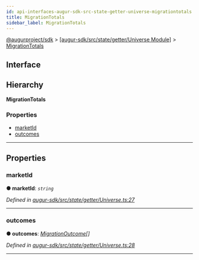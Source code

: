 ```yaml
---
id: api-interfaces-augur-sdk-src-state-getter-universe-migrationtotals
title: MigrationTotals
sidebar_label: MigrationTotals
---
```


[@augurproject/sdk](api-readme.md) > [[augur-sdk/src/state/getter/Universe Module]](api-modules-augur-sdk-src-state-getter-universe-module.md) > [MigrationTotals](api-interfaces-augur-sdk-src-state-getter-universe-migrationtotals.md)

## Interface

## Hierarchy

**MigrationTotals**

### Properties

* [marketId](api-interfaces-augur-sdk-src-state-getter-universe-migrationtotals.md#marketid)
* [outcomes](api-interfaces-augur-sdk-src-state-getter-universe-migrationtotals.md#outcomes)

---

## Properties

<a id="marketid"></a>

###  marketId

**● marketId**: *`string`*

*Defined in [augur-sdk/src/state/getter/Universe.ts:27](https://github.com/AugurProject/augur/blob/304ca83772/packages/augur-sdk/src/state/getter/Universe.ts#L27)*

___
<a id="outcomes"></a>

###  outcomes

**● outcomes**: *[MigrationOutcome](api-interfaces-augur-sdk-src-state-getter-universe-migrationoutcome.md)[]*

*Defined in [augur-sdk/src/state/getter/Universe.ts:28](https://github.com/AugurProject/augur/blob/304ca83772/packages/augur-sdk/src/state/getter/Universe.ts#L28)*

___

